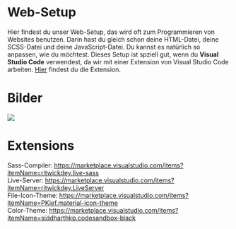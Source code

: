 # Web-Setup
Hier findest du unser Web-Setup, das wird oft zum Programmieren von Websites benutzen. Darin hast du gleich schon deine HTML-Datei, deine SCSS-Datei und deine JavaScript-Datei. Du kannst es natürlich so anpassen, wie du möchtest. Dieses Setup ist spziell gut, wenn du **Visual Studio Code** verwendest, da wir mit einer Extension von Visual Studio Code arbeiten. <a href="https://marketplace.visualstudio.com/items?itemName=ritwickdey.live-sass">Hier</a> findest du die Extension. 

# Bilder
<img src="https://i.imgur.com/4Nl1YjK.png?1">

# Extensions
Sass-Compiler: https://marketplace.visualstudio.com/items?itemName=ritwickdey.live-sass <br>
Live-Server: https://marketplace.visualstudio.com/items?itemName=ritwickdey.LiveServer <br>
File-Icon-Theme: https://marketplace.visualstudio.com/items?itemName=PKief.material-icon-theme <br>
Color-Theme: https://marketplace.visualstudio.com/items?itemName=siddharthkp.codesandbox-black
